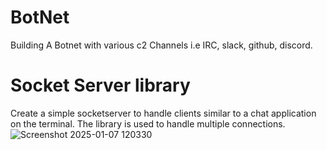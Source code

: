 # BotNet
Building A Botnet with various c2 Channels i.e IRC, slack, github, discord. 

# Socket Server library
Create a simple socketserver to handle clients similar to a chat application on the terminal.
The library is used to handle multiple connections.
![Screenshot 2025-01-07 120330](https://github.com/user-attachments/assets/e2b882a6-b6ad-4826-ac04-42fc46104143)

